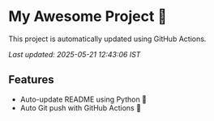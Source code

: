 # My Awesome Project 🚀

This project is automatically updated using GitHub Actions.

_Last updated: 2025-05-21 12:43:06 IST_

## Features
- Auto-update README using Python 🐍
- Auto Git push with GitHub Actions 🤖
